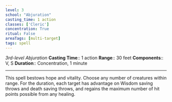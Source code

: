 ```yaml
---
level: 3
school: "Abjuration"
casting_time: 1 action
classes: ['Cleric']
concentration: True
ritual: False
areaTags: [multi-target]
tags: spell
---
```


_3rd-level Abjuration_
**Casting Time**:: 1 action
**Range**:: 30 feet
**Components**:: V, S
**Duration**:: Concentration, 1 minute

---

This spell bestows hope and vitality. Choose any number of creatures within range. For the duration, each target has advantage on Wisdom saving throws and death saving throws, and regains the maximum number of hit points possible from any healing.



